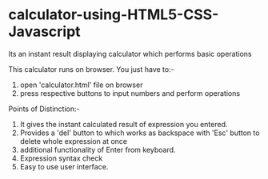# calculator-using-HTML5-CSS-Javascript
Its an instant result displaying calculator which performs basic operations

This calculator runs on browser. You just have to:-
1. open 'calculator.html' file on browser
2. press respective buttons to input numbers and perform operations

Points of Distinction:-
1. It gives the instant calculated result of expression you entered.
2. Provides a 'del' button to which works as backspace with 'Esc' button to delete whole expression at once
3. additional functionality of Enter from keyboard.
4. Expression syntax check
3. Easy to use user interface.
